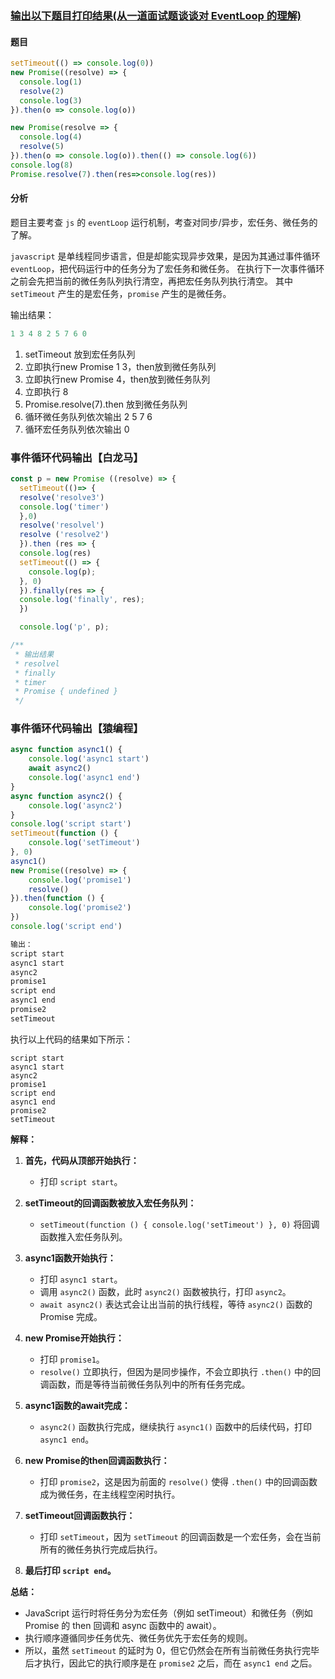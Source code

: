 ### [输出以下题目打印结果(从一道面试题谈谈对 EventLoop 的理解)](https://mp.weixin.qq.com/s/3WLuVR4NWnDUOsVQuTSYJw)
#### 题目
```js
setTimeout(() => console.log(0))
new Promise((resolve) => {
  console.log(1)
  resolve(2)
  console.log(3)
}).then(o => console.log(o))

new Promise(resolve => {
  console.log(4)
  resolve(5)
}).then(o => console.log(o)).then(() => console.log(6))
console.log(8)
Promise.resolve(7).then(res=>console.log(res))
```

#### 分析
题目主要考查 `js` 的 `eventLoop` 运行机制，考查对同步/异步，宏任务、微任务的了解。

`javascript` 是单线程同步语言，但是却能实现异步效果，是因为其通过事件循环 `eventLoop`，把代码运行中的任务分为了宏任务和微任务。
在执行下一次事件循环之前会先把当前的微任务队列执行清空，再把宏任务队列执行清空。
其中 `setTimeout` 产生的是宏任务，`promise` 产生的是微任务。

输出结果：
```js
1 3 4 8 2 5 7 6 0
```
1. setTimeout 放到宏任务队列
2. 立即执行new Promise 1 3，then放到微任务队列
3. 立即执行new Promise 4，then放到微任务队列
4. 立即执行 8
5. Promise.resolve(7).then 放到微任务队列 
5. 循环微任务队列依次输出 2 5 7 6 
6. 循环宏任务队列依次输出 0

### 事件循环代码输出【白龙马】

```js
const p = new Promise ((resolve) => {
  setTimeout(()=> {
  resolve('resolve3')
  console.log('timer')
  },0)
  resolve('resolvel')
  resolve ('resolve2')
  }).then (res => {
  console.log(res)
  setTimeout(() => {
    console.log(p);
  }, 0)
  }).finally(res => {
  console.log('finally', res);
  })

  console.log('p', p);

/**
 * 输出结果
 * resolvel
 * finally
 * timer
 * Promise { undefined }
 */
```
### 事件循环代码输出【猿编程】

```js
async function async1() {
    console.log('async1 start')
    await async2()
    console.log('async1 end')
}
async function async2() {
    console.log('async2')
}
console.log('script start')
setTimeout(function () {
    console.log('setTimeout')
}, 0)
async1()
new Promise((resolve) => {
    console.log('promise1')
    resolve()
}).then(function () {
    console.log('promise2')
})
console.log('script end')

输出：
script start
async1 start
async2
promise1
script end
async1 end
promise2
setTimeout
```

执行以上代码的结果如下所示：

```
script start
async1 start
async2
promise1
script end
async1 end
promise2
setTimeout
```

**解释：**

1. **首先，代码从顶部开始执行：**
    - 打印 `script start`。

2. **setTimeout的回调函数被放入宏任务队列：**
    - `setTimeout(function () { console.log('setTimeout') }, 0)` 将回调函数推入宏任务队列。

3. **async1函数开始执行：**
    - 打印 `async1 start`。
    - 调用 `async2()` 函数，此时 `async2()` 函数被执行，打印 `async2`。
    - `await async2()` 表达式会让出当前的执行线程，等待 `async2()` 函数的 Promise 完成。

4. **new Promise开始执行：**
    - 打印 `promise1`。
    - `resolve()` 立即执行，但因为是同步操作，不会立即执行 `.then()` 中的回调函数，而是等待当前微任务队列中的所有任务完成。

5. **async1函数的await完成：**
    - `async2()` 函数执行完成，继续执行 `async1()` 函数中的后续代码，打印 `async1 end`。

6. **new Promise的then回调函数执行：**
    - 打印 `promise2`，这是因为前面的 `resolve()` 使得 `.then()` 中的回调函数成为微任务，在主线程空闲时执行。

7. **setTimeout回调函数执行：**
    - 打印 `setTimeout`，因为 `setTimeout` 的回调函数是一个宏任务，会在当前所有的微任务执行完成后执行。

8. **最后打印 `script end`。**

**总结：**

- JavaScript 运行时将任务分为宏任务（例如 setTimeout）和微任务（例如 Promise 的 then 回调和 async 函数中的 await）。
- 执行顺序遵循同步任务优先、微任务优先于宏任务的规则。
- 所以，虽然 `setTimeout` 的延时为 0，但它仍然会在所有当前微任务执行完毕后才执行，因此它的执行顺序是在 `promise2` 之后，而在 `async1 end` 之后。

